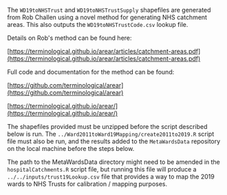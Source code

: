 The `WD19toNHSTrust` and `WD19toNHSTrustSupply` shapefiles are generated from Rob Challen using a novel method for generating NHS catchment areas. This also outputs the `WD19toNHSTrustCode.csv` lookup file.

Details on Rob's method can be found here:

[https://terminological.github.io/arear/articles/catchment-areas.pdf](https://terminological.github.io/arear/articles/catchment-areas.pdf)

Full code and documentation for the method can be found:

[https://github.com/terminological/arear](https://github.com/terminological/arear)

[https://terminological.github.io/arear/](https://terminological.github.io/arear/)

The shapefiles provided must be unzipped before the script described below is run. The `../Ward2011toWard19Mapping/create2011to2019.R` script file must also be run, and the results added to the `MetaWardsData` repository on the local machine before the steps below.

The path to the MetaWardsData directory might need to be amended in the `hospitalCatchments.R` script file, but running this file will produce a `../../inputs/trust19Lookup.csv` file that provides a way to map the 2019 wards to NHS Trusts for calibration / mapping purposes.


